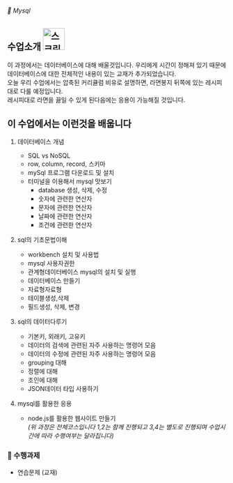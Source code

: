 ###### :cactus:  Mysql

## 수업소개 <img width="50" alt="스크린샷 2023-04-27 오전 10 39 17" src="https://user-images.githubusercontent.com/48478079/234738086-7dd3b0f2-d373-447c-8a81-05dfda134f16.png">

이 과정에서는 데이터베이스에 대해 배울것입니다. 우리에게 시간이 정해져 있기 때문에 데이터베이스에 대한 전체적인 내용이 있는 교재가 추가되었습니다.   
오늘 우리 수업에서는 압축된 커리큘럼 비유로 설명하면, 라면봉지 뒤쪽에 있는 레시피대로 다룰 예정입니다.   
레시피대로 라면을 끓일 수 있게 된다음에는 응용이 가능해질 것입니다.  



## 이 수업에서는 이런것을 배웁니다

1. 데이터베이스 개념
    - SQL vs NoSQL
    - row, column, record, 스키마
    - mySql 프로그램 다운로드 및 설치
    - 터미널을 이용해서 mysql 맛보기
        - database 생성, 삭제, 수정
        - 숫자에 관련한 연산자 
        - 문자에 관련한 연산자
        - 날짜에 관련한 연산자
        - 조건에 관련한 연산자
     
2. sql의 기초문법이해   
    - workbench 설치 및 사용법
    - mysql 사용자권한
    - 관계형데이터베이스 mysql의 설치 및 실행
    - 데이터베이스 만들기
    - 자료형자료형
    - 테이블생성,삭제
    - 필드생성, 삭제, 변경 

2. sql의 데이터다루기   
    - 기본키, 외래키, 고유키
    - 데이터의 검색에 관련된 자주 사용하는 명령어 모음
    - 데이터의 수정에 관련된 자주 사용하는 명령어 모음
    - grouping 대해
    - 정렬에 대해
    - 조인에 대해
    - JSON데이터 타입 사용하기   
3. mysql를 활용한 응용
    - node.js를 활용한 웹사이트 만들기     
*(위 과정은 전체코스입니다 1,2는 함께 진행되고 3,4는 별도로 진행되며 수업시간에 따라 수행여부는 달라집니다)*

### 📝 수행과제  
 - 연습문제 (교재) 


